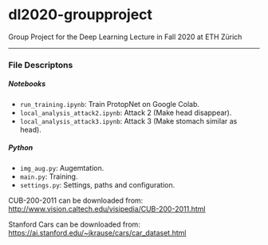 # dl2020-groupproject

Group Project for the Deep Learning Lecture in Fall 2020 at ETH Zürich

---

### File Descriptons

##### Notebooks

- `run_training.ipynb`: Train ProtopNet on Google Colab.
- `local_analysis_attack2.ipynb`: Attack 2 (Make head disappear).
- `local_analysis_attack3.ipynb`: Attack 3 (Make stomach similar as head).

##### Python
- `img_aug.py`: Augemtation.
- `main.py`: Training.
- `settings.py`: Settings, paths and configuration.


CUB-200-2011 can be downloaded from:
http://www.vision.caltech.edu/visipedia/CUB-200-2011.html

Stanford Cars can be downloaded from:
https://ai.stanford.edu/~jkrause/cars/car_dataset.html